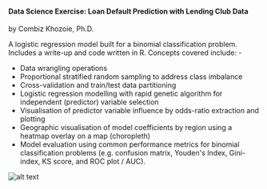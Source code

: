 #### Data Science Exercise: Loan Default Prediction with Lending Club Data

by Combiz Khozoie, Ph.D.

A logistic regression model built for a binomial classification problem.  Includes a write-up and code written in R.  Concepts covered include: -

- Data wrangling operations
- Proportional stratified random sampling to address class imbalance
- Cross-validation and train/test data partitioning
- Logistic regression modelling with rapid genetic algorithm for independent (predictor) variable selection
- Visualisation of predictor variable influence by odds-ratio extraction and plotting
- Geographic visualisation of model coefficients by region using a heatmap overlay on a map (choropleth)
- Model evaluation using common performance metrics for binomial classification problems (e.g. confusion matrix, Youden's Index, Gini-index, KS score, and ROC plot / AUC).

![alt text](https://github.com/thecombiz/Lending_Club/blob/master/images/lgmap.png)

